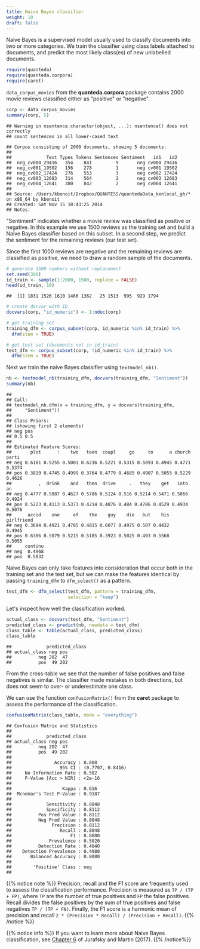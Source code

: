 ```yaml
---
title: Naive Bayes classifier
weight: 10
draft: false
---
```


Naive Bayes is a supervised model usually used to classify documents into two or more categories. We train the classifier using class labels attached to documents, and predict the most likely class(es) of new unlabelled documents.


```r
require(quanteda)
require(quanteda.corpora)
require(caret)
```

`data_corpus_movies` from the **quanteda.corpora** package contains 2000 movie reviews classified either as "positive" or "negative".


```r
corp <- data_corpus_movies
summary(corp, 5)
```

```
## Warning in nsentence.character(object, ...): nsentence() does not correctly
## count sentences in all lower-cased text
```

```
## Corpus consisting of 2000 documents, showing 5 documents:
## 
##             Text Types Tokens Sentences Sentiment   id1   id2
##  neg_cv000_29416   354    841         9       neg cv000 29416
##  neg_cv001_19502   156    278         1       neg cv001 19502
##  neg_cv002_17424   276    553         3       neg cv002 17424
##  neg_cv003_12683   314    564         2       neg cv003 12683
##  neg_cv004_12641   380    842         2       neg cv004 12641
## 
## Source: /Users/kbenoit/Dropbox/QUANTESS/quantedaData_kenlocal_gh/* on x86_64 by kbenoit
## Created: Sat Nov 15 18:43:25 2014
## Notes:
```

"Sentiment" indicates whether a movie review was classified as positive or negative. In this example we use 1500 reviews as the training set and build a Naive Bayes classifier based on this subset. In a second step, we predict the sentiment for the remaining reviews (our test set).

Since the first 1000 reviews are negative and the remaining reviews are classified as positive, we need to draw a random sample of the documents.


```r
# generate 1500 numbers without replacement
set.seed(300)
id_train <- sample(1:2000, 1500, replace = FALSE)
head(id_train, 10)
```

```
##  [1] 1831 1526 1610 1466 1362   25 1513  995  929 1794
```

```r
# create docvar with ID
docvars(corp, "id_numeric") <- 1:ndoc(corp)

# get training set
training_dfm <- corpus_subset(corp, id_numeric %in% id_train) %>%
  dfm(stem = TRUE)

# get test set (documents not in id_train)
test_dfm <- corpus_subset(corp, !id_numeric %in% id_train) %>%
  dfm(stem = TRUE)
```

Next we train the naive Bayes classifier using `textmodel_nb()`.


```r
nb <- textmodel_nb(training_dfm, docvars(training_dfm, "Sentiment"))
summary(nb)
```

```
## 
## Call:
## textmodel_nb.dfm(x = training_dfm, y = docvars(training_dfm, 
##     "Sentiment"))
## 
## Class Priors:
## (showing first 2 elements)
## neg pos 
## 0.5 0.5 
## 
## Estimated Feature Scores:
##       plot      :    two   teen  coupl     go     to      a church  parti
## neg 0.6181 0.5255 0.5001 0.6236 0.5221 0.5315 0.5093 0.4945 0.4771 0.5374
## pos 0.3819 0.4745 0.4999 0.3764 0.4779 0.4685 0.4907 0.5055 0.5229 0.4626
##          ,  drink    and   then  drive     .   they    get   into     an
## neg 0.4777 0.5887 0.4627 0.5786 0.5124 0.516 0.5214 0.5471 0.5066 0.4924
## pos 0.5223 0.4113 0.5373 0.4214 0.4876 0.484 0.4786 0.4529 0.4934 0.5076
##      accid    one     of    the    guy    die   but    his girlfriend
## neg 0.3694 0.4921 0.4785 0.4815 0.6077 0.4975 0.507 0.4432     0.4945
## pos 0.6306 0.5079 0.5215 0.5185 0.3923 0.5025 0.493 0.5568     0.5055
##     continu
## neg  0.4968
## pos  0.5032
```


Naive Bayes can only take features into consideration that occur both in the training set and the test set, but we can make the features identical by passing `training_dfm` to `dfm_select()` as a pattern.


```r
test_dfm <- dfm_select(test_dfm, pattern = training_dfm, 
                       selection = "keep")
```

Let's inspect how well the classification worked.


```r
actual_class <- docvars(test_dfm, "Sentiment")
predicted_class <- predict(nb, newdata = test_dfm)
class_table <- table(actual_class, predicted_class)
class_table
```

```
##             predicted_class
## actual_class neg pos
##          neg 202  47
##          pos  49 202
```

From the cross-table we see that the number of false positives and false negatives is similar. The classifier made mistakes in both directions, but does not seem to over- or underestimate one class.

We can use the function `confusionMatrix()` from the **caret** package to assess the performance of the classification.


```r
confusionMatrix(class_table, mode = "everything")
```

```
## Confusion Matrix and Statistics
## 
##             predicted_class
## actual_class neg pos
##          neg 202  47
##          pos  49 202
##                                           
##                Accuracy : 0.808           
##                  95% CI : (0.7707, 0.8416)
##     No Information Rate : 0.502           
##     P-Value [Acc > NIR] : <2e-16          
##                                           
##                   Kappa : 0.616           
##  Mcnemar's Test P-Value : 0.9187          
##                                           
##             Sensitivity : 0.8048          
##             Specificity : 0.8112          
##          Pos Pred Value : 0.8112          
##          Neg Pred Value : 0.8048          
##               Precision : 0.8112          
##                  Recall : 0.8048          
##                      F1 : 0.8080          
##              Prevalence : 0.5020          
##          Detection Rate : 0.4040          
##    Detection Prevalence : 0.4980          
##       Balanced Accuracy : 0.8080          
##                                           
##        'Positive' Class : neg             
## 
```

{{% notice note %}}
Precision, recall and the F1 score are frequently used to assess the classification performance. Precision is measured as `TP / (TP + FP)`, where `TP` are the number of true positives and  `FP`  the false positives. Recall divides the false positives by the sum of true positives and false negatives `TP / (TP + FN)`. Finally, the F1 score is a harmonic mean of precision and recall `2 * (Precision * Recall) / (Precision + Recall)`.
{{% /notice %}}

{{% notice info %}}
If you want to learn more about Naive Bayes classification, see [Chapter 6](https://web.stanford.edu/~jurafsky/slp3/6.pdf) of Jurafsky and Martin (2017).
{{% /notice%}}
